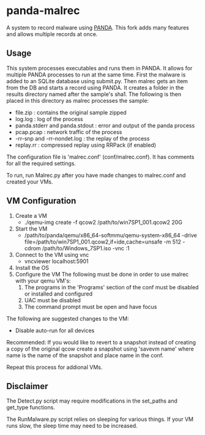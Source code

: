 panda-malrec
============

A system to record malware using [PANDA](http://github.com/moyix/panda).
This fork adds many features and allows multiple records at once.

Usage
-----

This system processes executables and runs them in PANDA. It allows for multiple PANDA processes to run at the same time. First the malware is added to an SQLite database using submit.py. Then malrec gets an item from the DB and starts a record using PANDA. It creates a folder in the results directory named after the sample's sha1. The following is then placed in this directory as malrec processes the sample:
* file.zip : contains the original sample zipped
* log.log : log of the process
* panda.stderr and panda.stdout : error and output of the panda process
* pcap.pcap : network traffic of the process
* -rr-snp and -rr-nondet.log : the replay of the process
* replay.rr : compressed replay using RRPack (if enabled)

The configuration file is 'malrec.conf' (conf/malrec.conf). It has comments for all the required settings.

To run, run Malrec.py after you have made changes to malrec.conf and created your VMs.

VM Configuration
----------------

1. Create a VM
    * ./qemu-img create -f qcow2 /path/to/win7SP1_001.qcow2 20G
2. Start the VM
    * /path/to/panda/qemu/x86_64-softmmu/qemu-system-x86_64 -drive file=/path/to/win7SP1_001.qcow2,if=ide,cache=unsafe -m 512 -cdrom /path/to/Windows_7SP1.iso -vnc :1
3. Connect to the VM using vnc
    * vncviewer localhost:5901
4. Install the OS
5. Configure the VM
    The following must be done in order to use malrec with your qemu VM's:
    1. The programs in the 'Programs' section of the conf must be disabled or installed and configured
    2. UAC must be disabled
    3. The command prompt must be open and have focus

The following are suggested changes to the VM:
* Disable auto-run for all devices

Recommended: If you would like to revert to a snapshot instead of creating a copy of the original qcow create a snapshot using 'savevm name' where name is the name of the snapshot and place name in the conf.

Repeat this process for addional VMs.

Disclaimer
----------

The Detect.py script may require modifications in the set_paths and get_type functions.

The RunMalware.py script relies on sleeping for various things. If your VM runs slow, the sleep time may need to be increased.
